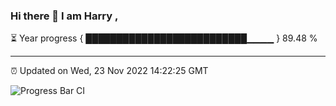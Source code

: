 ### Hi there 👋 I am Harry , 

⏳ Year progress { ██████████████████████████▁▁▁▁ } 89.48 %

---

⏰ Updated on Wed, 23 Nov 2022 14:22:25 GMT

![Progress Bar CI](https://github.com/duykhang68/duykhang68/workflows/Progress%20Bar%20CI/badge.svg)
